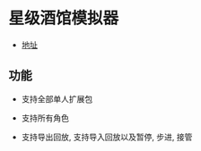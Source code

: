 # 星级酒馆模拟器

* [地址](https://neko-para.github.io/sctavern-emulator/#/)

## 功能

* 支持全部单人扩展包

* 支持所有角色

* 支持导出回放, 支持导入回放以及暂停, 步进, 接管
